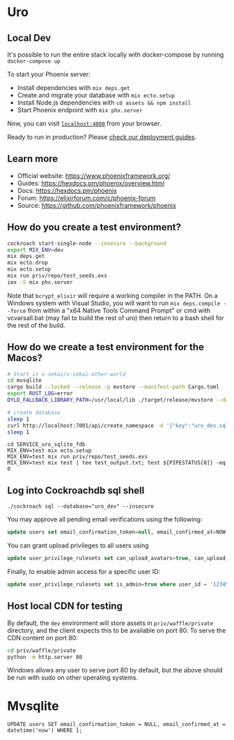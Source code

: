 # Uro

## Local Dev

It's possible to run the entire stack locally with docker-compose by running `docker-compose up`

To start your Phoenix server:

- Install dependencies with `mix deps.get`
- Create and migrate your database with `mix ecto.setup`
- Install Node.js dependencies with `cd assets && npm install`
- Start Phoenix endpoint with `mix phx.server`

Now, you can visit [`localhost:4000`](http://localhost:4000) from your browser.

Ready to run in production? Please [check our deployment guides](https://hexdocs.pm/phoenix/deployment.html).

## Learn more

- Official website: https://www.phoenixframework.org/
- Guides: https://hexdocs.pm/phoenix/overview.html
- Docs: https://hexdocs.pm/phoenix
- Forum: https://elixirforum.com/c/phoenix-forum
- Source: https://github.com/phoenixframework/phoenix

## How do you create a test environment?

```bash
cockroach start-single-node --insecure --background
export MIX_ENV=dev
mix deps.get
mix ecto.drop
mix ecto.setup
mix run priv/repo/test_seeds.exs
iex -S mix phx.server
```

Note that `bcrypt_elixir` will require a working compiler in the PATH. On a Windows system with Visual Studio, you will want to run `mix deps.compile --force` from within a "x64 Native Tools Command Prompt" or cmd with vcvarsall.bat (may fail to build the rest of uro) then return to a bash shell for the rest of the build.

## How do we create a test environment for the Macos?

```bash
# Start in v-sekai/v-sekai-other-world
cd mvsqlite
cargo build --locked --release -p mvstore --manifest-path Cargo.toml
export RUST_LOG=error
DYLD_FALLBACK_LIBRARY_PATH=/usr/local/lib ./target/release/mvstore --data-plane 127.0.0.1:7000 --admin-api 127.0.0.1:7001 --metadata-prefix mvstore-test --raw-data-prefix m --auto-create-namespace --cluster /usr/local/etc/foundationdb/fdb.cluster &
```

```bash
# create database
sleep 1
curl http://localhost:7001/api/create_namespace -d '{"key":"uro_dev.sqlite3","metadata":""}'
sleep 1
```

```
cd SERVICE_uro_sqlite_fdb
MIX_ENV=test mix ecto.setup
MIX_ENV=test mix run priv/repo/test_seeds.exs
MIX_ENV=test mix test | tee test_output.txt; test ${PIPESTATUS[0]} -eq 0
```

## Log into Cockroachdb sql shell

`./cockroach sql --database="uro_dev" --insecure`

You may approve all pending email verifications using the following:

```sql
update users set email_confirmation_token=null, email_confirmed_at=NOW() where true;
```

You can grant upload privileges to all users using

```sql
update user_privilege_rulesets set can_upload_avatars=true, can_upload_maps=true, can_upload_props=true where true;
```

Finally, to enable admin access for a specific user ID:

```sql
update user_privilege_rulesets set is_admin=true where user_id = '12345678-abcd-...';
```

## Host local CDN for testing

By default, the `dev` environment will store assets in `priv/waffle/private` directory, and the client expects this to be available on port 80. To serve the CDN content on port 80:

```bash
cd priv/waffle/private
python -m http.server 80
```

Windows allows any user to serve port 80 by default, but the above should be run with sudo on other operating systems.

# Mvsqlite

```
UPDATE users SET email_confirmation_token = NULL, email_confirmed_at = datetime('now') WHERE 1;
```
